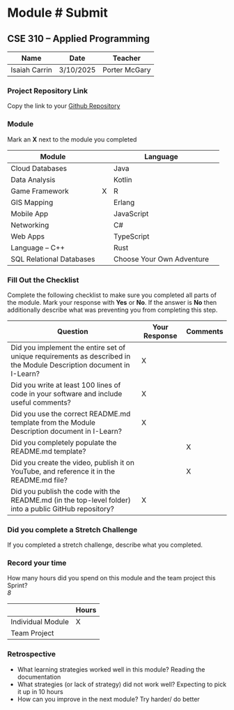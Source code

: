 # Module #<!-- Insert Module Number --> Submit
## CSE 310 – Applied Programming

|Name|Date|Teacher|
|-|-|-|
| Isaiah Carrin | 3/10/2025 | Porter McGary |

### Project Repository Link
Copy the link to your [Github Repository](https://github.com/iCarrin/Stratigo)

### Module
Mark an **X** next to the module you completed

|Module                   | |Language                  | |
|-------------------------|-|--------------------------|-|
|Cloud Databases          | | Java                     | |
|Data Analysis            | | Kotlin                   | |
|Game Framework           | X | R                        | |
|GIS Mapping              | | Erlang                   | |
|Mobile App               | | JavaScript               | |
|Networking               | | C#                       | |
|Web Apps                 | | TypeScript               | |
|Language – C++           | | Rust                     | |
|SQL Relational Databases | |Choose Your Own Adventure | |

### Fill Out the Checklist
Complete the following checklist to make sure you completed all parts of the module.  Mark your response with **Yes** or **No**.  If the answer is **No** then additionally describe what was preventing you from completing this step.

|Question                                                                                         |Your Response|Comments|
|--------------------------------------------------------------------------------------------------------------------|-|-|
|Did you implement the entire set of unique requirements as described in the Module Description document in I-Learn? | X | |
|Did you write at least 100 lines of code in your software and include useful comments?                              | X | |
|Did you use the correct README.md template from the Module Description document in I-Learn?                         | X | |
|Did you completely populate the README.md template?                                                                 | | X | waiting on the Youtube video
|Did you create the video, publish it on YouTube, and reference it in the README.md file?                            | | X |
|Did you publish the code with the README.md (in the top-level folder) into a public GitHub repository?              | X | |
 

### Did you complete a Stretch Challenge 
If you completed a stretch challenge, describe what you completed.


### Record your time
How many hours did you spend on this module and the team project this Sprint?  
*8*

|              |Hours|
|------------------|-|
|Individual Module | X |
|Team Project      | |

### Retrospective
- What learning strategies worked well in this module?
  Reading the documentation
- What strategies (or lack of strategy) did not work well?
  Expecting to pick it up in 10 hours
- How can you improve in the next module?
  Try harder/ do better

